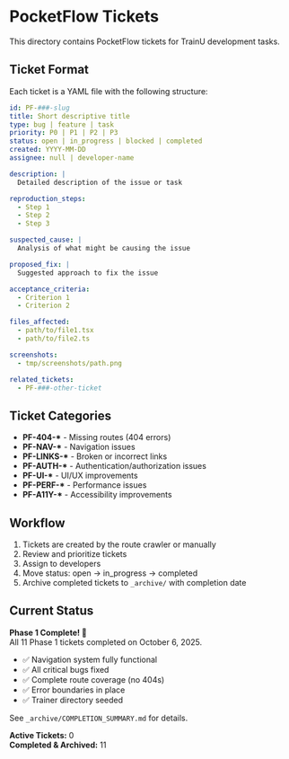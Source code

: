 # PocketFlow Tickets

This directory contains PocketFlow tickets for TrainU development tasks.

## Ticket Format

Each ticket is a YAML file with the following structure:

```yaml
id: PF-###-slug
title: Short descriptive title
type: bug | feature | task
priority: P0 | P1 | P2 | P3
status: open | in_progress | blocked | completed
created: YYYY-MM-DD
assignee: null | developer-name

description: |
  Detailed description of the issue or task

reproduction_steps:
  - Step 1
  - Step 2
  - Step 3

suspected_cause: |
  Analysis of what might be causing the issue

proposed_fix: |
  Suggested approach to fix the issue

acceptance_criteria:
  - Criterion 1
  - Criterion 2

files_affected:
  - path/to/file1.tsx
  - path/to/file2.ts

screenshots:
  - tmp/screenshots/path.png

related_tickets:
  - PF-###-other-ticket
```

## Ticket Categories

- **PF-404-\*** - Missing routes (404 errors)
- **PF-NAV-\*** - Navigation issues
- **PF-LINKS-\*** - Broken or incorrect links
- **PF-AUTH-\*** - Authentication/authorization issues
- **PF-UI-\*** - UI/UX improvements
- **PF-PERF-\*** - Performance issues
- **PF-A11Y-\*** - Accessibility improvements

## Workflow

1. Tickets are created by the route crawler or manually
2. Review and prioritize tickets
3. Assign to developers
4. Move status: open → in_progress → completed
5. Archive completed tickets to `_archive/` with completion date

## Current Status

**Phase 1 Complete! 🎉**  
All 11 Phase 1 tickets completed on October 6, 2025.

- ✅ Navigation system fully functional
- ✅ All critical bugs fixed
- ✅ Complete route coverage (no 404s)
- ✅ Error boundaries in place
- ✅ Trainer directory seeded

See `_archive/COMPLETION_SUMMARY.md` for details.

**Active Tickets:** 0  
**Completed & Archived:** 11

